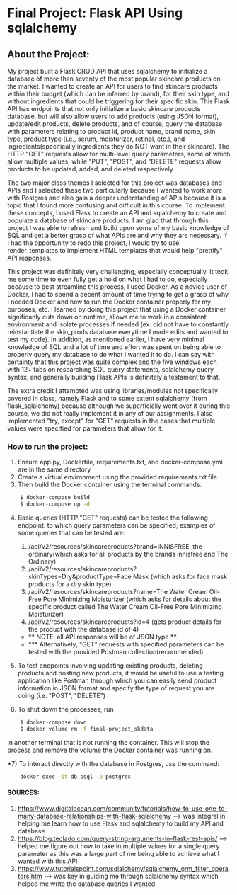 # Final Project: Flask API Using sqlalchemy

## About the Project:
My project built a Flask CRUD API that uses sqlalchemy to initialize a database of more than seventy of the most popular skincare products on the market. I wanted to create an API for users to find skincare products within their budget (which can be inferred by brand), for their skin type, and without ingredients that could be triggering for their specific skin. This Flask API has endpoints that not only initialize a basic skincare products database, but will also allow users to add products (using JSON format), update/edit products, delete products, and of course, query the database with parameters relating to product id, product name, brand name, skin type, product type (i.e., serum, moisturizer, retinol, etc.), and ingredients(specifically ingredients they do NOT want in their skincare). The HTTP "GET" requests allow for multi-level query parameters, some of which allow multiple values, while "PUT", "POST", and "DELETE" requests allow products to be updated, added, and deleted respectively. 
    
The two major class themes I selected for this project was databases and APIs and I selected these two particularly because I wanted to work more with Postgres and also gain a deeper understanding of APIs because it is a topic that I found more confusing and difficult in this course. To implement these concepts, I used Flask to create an API and sqlalchemy to create and populate a database of skincare products. I am glad that through this project I was able to refresh and build upon some of my basic knowledge of SQL and get a better grasp of what APIs are and why they are necessary. If I had the opportunity to redo this project, I would try to use render_templates to implement HTML templates that would help "prettify" API responses.

This project was definitely very challenging, especially conceptually. It took me some time to even fully get a hold on what I had to do, especially because to best streamline this process, I used Docker. As a novice user of Docker, I had to spend a decent amount of time trying to get a grasp of why I needed Docker and how to run the Docker container properly for my purposes, etc. I learned by doing this project that using a Docker container significanly cuts down on runtime, allows me to work in a consistent environment and isolate processes if needed (ex. did not have to constantly reinstantiate the skin_prods database everytime I made edits and wanted to test my code). In addition, as mentioned earlier, I have very minimal knowledge of SQL and a lot of time and effort was spent on being able to properly query my database to do what I wanted it to do. I can say with certainty that this project was quite complex and the five windows each with 12+ tabs on researching SQL query statements, sqlalchemy query syntax, and generally building Flask APIs is definitely a testament to that. 

The extra credit I attempted was using libraries/modules not specifically covered in class, namely Flask and to some extent sqlalchemy (from flask_sqlalchemy) because although we superficially went over it during this course, we did not really implement it in any of our assignments. I also implemented "try, except" for "GET" requests in the cases that multiple values were specified for parameters that allow for it. 

### How to run the project:
1) Ensure app.py, Dockerfile, requirements.txt, and docker-compose.yml are in the same directory
2) Create a virtual environment using the provided requirements.txt file
3) Then build the Docker container using the terminal commands:

```bash
    $ docker-compose build
    $ docker-compose up -d
```

4) Basic queries (HTTP "GET" requests) can be tested the following endpoint:
    to which query parameters can be specified; examples of some queries that can be tested are:
     1. /api/v2/resources/skincareproducts?brand=INNISFREE, the ordinary(which asks for all products by the brands innisfree and The Ordinary)
     2. /api/v2/resources/skincareproducts?skinTypes=Dry&productType=Face Mask (which asks for face mask products for a dry skin type)
     3. /api/v2/resources/skincareproducts?name=The Water Cream Oil-Free Pore Minimizing Moisturizer (which asks for details about the specific product called The Water Cream Oil-Free Pore Minimizing Moisturizer)
     4. /api/v2/resources/skincareproducts?id=4 (gets product details for the product with the database id of 4)

    - ** NOTE: all API responses will be of JSON type **
    - *** Alternatively, "GET" requests with specified parameters can be tested with the provided Postman collection(recommended)
5) To test endpoints involving updating existing products, deleting products and posting new products, it would be useful to use a testing application like Postman through which you can easily send product information in JSON format and specify the type of request you are doing (i.e. "POST", "DELETE")
6) To shut down the processes, run 
```bash
    $ docker-compose down
    $ docker volume rm -f final-project_skdata 
```
in another terminal that is not running the container. This will stop the process and remove the volume the Docker container was running on.

*7) To interact directly with the database in Postgres, use the command:

```bash
    docker exec -it db psql -U postgres
```

#### SOURCES:
1) https://www.digitalocean.com/community/tutorials/how-to-use-one-to-many-database-relationships-with-flask-sqlalchemy --> was integral in helping me learn how to use Flask and sqlalchemy to build my API and database
2) https://blog.teclado.com/query-string-arguments-in-flask-rest-apis/ --> helped me figure out how to take in multiple values for a single query parameter as this was a large part of me being able to achieve what I wanted with this API
3) https://www.tutorialspoint.com/sqlalchemy/sqlalchemy_orm_filter_operators.htm --> was key in guiding me through sqlalchemy syntax which helped me write the database queries I wanted
